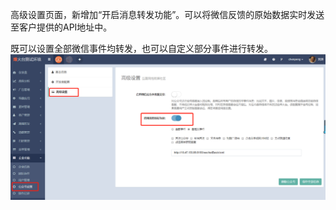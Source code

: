 高级设置页面，新增加“开启消息转发功能”。可以将微信反馈的原始数据实时发送至客户提供的API地址中。

既可以设置全部微信事件均转发，也可以自定义部分事件进行转发。![](/assets/1519710566%281%29.jpg)

